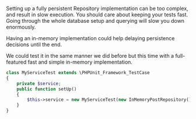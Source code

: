 Setting up a fully persistent Repository implementation can be too complex, and result in slow execution. You should care about keeping your tests fast. Going through the whole database setup and querying will slow you down enormously.

Having an in-memory implementation could help delaying persistence decisions until the end.

We could test it in the same manner we did before but this time with a full-featured fast and simple in-memory implementation.

```php
class MyServiceTest extends \PHPUnit_Framework_TestCase
{
    private $service;
    public function setUp()
    {
        $this->service = new MyServiceTest(new InMemoryPostRepository());
    }
}
```



